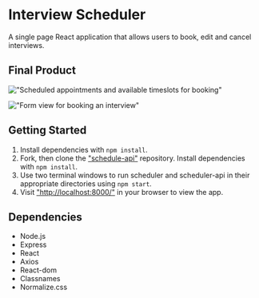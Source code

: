 # Interview Scheduler

A single page React application that allows users to book, edit and cancel interviews. 

## Final Product

!["Scheduled appointments and available timeslots for booking"]()

!["Form view for booking an interview"]()


## Getting Started

1. Install dependencies with `npm install`. 
2. Fork, then clone the ["schedule-api"](https://github.com/rkrowchuk/scheduler-api) repository. Install dependencies with `npm install`. 
3. Use two terminal windows to run scheduler and scheduler-api in their appropriate directories using `npm start`. 
4. Visit ["http://localhost:8000/"](http://localhost:8000/) in your browser to view the app. 

## Dependencies
- Node.js
- Express
- React
- Axios
- React-dom
- Classnames
- Normalize.css

